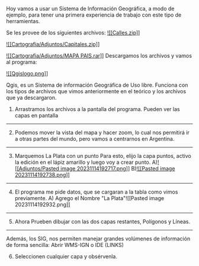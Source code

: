 Hoy vamos a usar un Sistema de Información Geográfica, a modo de ejemplo, para tener una primera experiencia de trabajo con este tipo de herramientas.

Se les provee de los siguientes archivos: 
[![[Calles.zip]]](https://github.com/Julian-Gonzalez-Gomez/Te-rico-Practico-SIG-Cartograf-a-2024/blob/main/Adjuntos/Calles.zip)

[![[Cartografia/Adjuntos/Capitales.zip]]](https://github.com/Julian-Gonzalez-Gomez/Te-rico-Practico-SIG-Cartograf-a-2024/blob/main/Adjuntos/Pasted%20image%2020231114192717.png)

[![[Cartografia/Adjuntos/MAPA PAIS.rar]]](https://github.com/Julian-Gonzalez-Gomez/Te-rico-Practico-SIG-Cartograf-a-2024/blob/main/Adjuntos/MAPA%20PAIS.rar)
Descargamos los archivos y vamos al programa:

[![[Qgislogo.png]]](https://github.com/Julian-Gonzalez-Gomez/Te-rico-Practico-SIG-Cartograf-a-2024/blob/main/Adjuntos/Qgislogo.png?raw=true)

Qgis, es un Sistema de información Geográfica de Uso libre. Funciona con los tipos de archivos que vimos anteriormente en el teórico y los archivos que ya descargaron.

1) Arrastramos los archivos a la pantalla del programa. Pueden ver las capas en pantalla
---
2) Podemos mover la vista del mapa y hacer zoom, lo cual nos permitirá ir a otras partes del mundo, pero vamos a centrarnos en Argentina.
---
3) Marquemos La Plata con un punto
	Para esto, elijo la capa puntos, activo la edición en el lápiz amarillo y luego voy a crear punto.
					A)[![[Adjuntos/Pasted image 20231114192717.png]]](https://github.com/Julian-Gonzalez-Gomez/Te-rico-Practico-SIG-Cartograf-a-2024/blob/main/Adjuntos/Pasted%20image%2020231114192717.png?raw=true)
					 B)[![[Pasted image 20231114192738.png]]](https://github.com/Julian-Gonzalez-Gomez/Te-rico-Practico-SIG-Cartograf-a-2024/blob/main/Adjuntos/Pasted%20image%2020231114192738.png?raw=true)
---
4) El programa me pide datos, que se cargaran a la tabla como vimos previamente. 
										A) Agrego el Nombre "La Plata"![[Pasted image 20231114192932.png]]
---
5) Ahora Prueben dibujar con las dos capas restantes, Polígonos y Líneas.
---
Además, los SIG, nos permiten manejar grandes volúmenes de información de forma sencilla:
 Abrir WMS-IGN o IDE
 (LINKS)

6) Seleccionen cualquier capa y obsérvenla.

